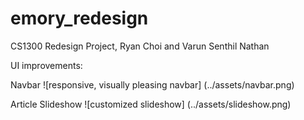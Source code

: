 # emory_redesign
CS1300 Redesign Project, Ryan Choi and Varun Senthil Nathan

UI improvements:

Navbar
![responsive, visually pleasing navbar]
(../assets/navbar.png)

Article Slideshow
![customized slideshow]
(../assets/slideshow.png)
